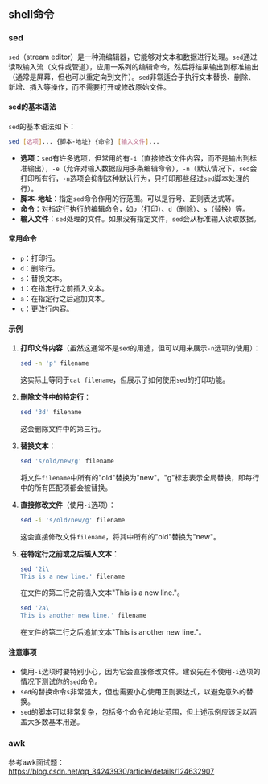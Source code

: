 ## shell命令

### sed

`sed`（stream editor）是一种流编辑器，它能够对文本和数据进行处理。`sed`通过读取输入流（文件或管道），应用一系列的编辑命令，然后将结果输出到标准输出（通常是屏幕，但也可以重定向到文件）。`sed`非常适合于执行文本替换、删除、新增、插入等操作，而不需要打开或修改原始文件。

#### sed的基本语法

`sed`的基本语法如下：

```bash
sed [选项]... {脚本-地址} {命令} [输入文件]...
```

- **选项**：`sed`有许多选项，但常用的有`-i`（直接修改文件内容，而不是输出到标准输出），`-e`（允许对输入数据应用多条编辑命令），`-n`（默认情况下，`sed`会打印所有行，`-n`选项会抑制这种默认行为，只打印那些经过`sed`脚本处理的行）。
- **脚本-地址**：指定`sed`命令作用的行范围。可以是行号、正则表达式等。
- **命令**：对指定行执行的编辑命令，如`p`（打印）、`d`（删除）、`s`（替换）等。
- **输入文件**：`sed`处理的文件。如果没有指定文件，`sed`会从标准输入读取数据。

#### 常用命令

- `p`：打印行。
- `d`：删除行。
- `s`：替换文本。
- `i`：在指定行之前插入文本。
- `a`：在指定行之后追加文本。
- `c`：更改行内容。

#### 示例

1. **打印文件内容**（虽然这通常不是`sed`的用途，但可以用来展示`-n`选项的使用）：

   ```bash
   sed -n 'p' filename
   ```

   这实际上等同于`cat filename`，但展示了如何使用`sed`的打印功能。

2. **删除文件中的特定行**：

   ```bash
   sed '3d' filename
   ```

   这会删除文件中的第三行。

3. **替换文本**：

   ```bash
   sed 's/old/new/g' filename
   ```

   将文件`filename`中所有的"old"替换为"new"。"g"标志表示全局替换，即每行中的所有匹配项都会被替换。

4. **直接修改文件**（使用`-i`选项）：

   ```bash
   sed -i 's/old/new/g' filename
   ```

   这会直接修改文件`filename`，将其中所有的"old"替换为"new"。

5. **在特定行之前或之后插入文本**：

   ```bash
   sed '2i\  
   This is a new line.' filename
   ```

   在文件的第二行之前插入文本"This is a new line."。

   ```bash
   sed '2a\  
   This is another new line.' filename
   ```

   在文件的第二行之后追加文本"This is another new line."。

#### 注意事项

- 使用`-i`选项时要特别小心，因为它会直接修改文件。建议先在不使用`-i`选项的情况下测试你的`sed`命令。
- `sed`的替换命令`s`非常强大，但也需要小心使用正则表达式，以避免意外的替换。
- `sed`的脚本可以非常复杂，包括多个命令和地址范围，但上述示例应该足以涵盖大多数基本用途。



### awk

参考awk面试题：https://blog.csdn.net/qq_34243930/article/details/124632907